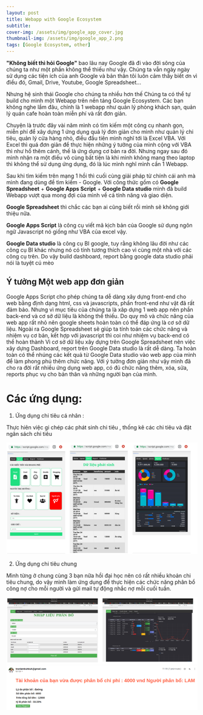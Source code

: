 ```yaml
---
layout: post
title: Webapp with Google Ecosystem
subtitle:  
cover-img: /assets/img/google_app_cover.jpg
thumbnail-img: /assets/img/google_app_2.png
tags: [Google Ecosystem, other]
---
```



**"Không biết thì hỏi Google"** bao lâu nay Google đã đi vào đời sông của chúng ta như một phần không thể thiếu như vậy. 
Chúng ta vẫn ngày ngày sử dụng các tiện ích của anh Google và bản thân tôi luôn cảm thấy biết ơn vì điều đó, Gmail, 
Drive, Youtube, Google Spreadsheet...


<!-- <img src="https://encrypted-tbn0.gstatic.com/images?q=tbn%3AANd9GcQTGz_pqXbWaool5DAii_NGXjKo1NTtrNA5-vUrgc4pJPuhHCUV&usqp=CAU" width="500" /> -->


Nhưng hệ sinh thái Google cho chúng ta nhiều hơn thế Chúng ta có thể tự build cho mình một Webapp trên nền tảng Google Ecosystem. Các bạn không nghe lầm đâu, chính là 1 webapp như quản lý phòng khách sạn, quản lý quán cafe hoàn toàn miễn phí và rất đơn giản.

Chuyện là trước đây vài năm mình có tìm kiếm một công cụ nhanh gọn, miễn phí để xây dựng 1 ứng dụng quả lý đơn giản cho mình như quản lý chi tiêu, quản lý cửa hàng nhỏ, điều đầu tiên mình nghĩ tới là  Excel VBA. Với Excel thì quá đơn giản để thực hiện những ý tưởng của mình cộng với VBA thì như hổ thêm cánh, thế là ứng dụng cơ bản ra đời. Nhưng ngay sau đó mình nhận ra một điều vô cùng bất tiện là khi mình không mang theo laptop thì không thể sử dụng ứng dụng, đó là lúc mình nghĩ mình cần 1 Webapp.

Sau khi tìm kiếm trên mạng 1 hồi thì cuối cùng giải pháp từ chính cái anh mà mình đang dùng để tìm kiếm - Google. Với công thức gồm có **Google Spreadsheet** + **Google Apps Script** + **Google Data studio** mình đã build Webapp vượt qua mong đợi của mình về cả tính năng và giao diện.

**Google Spreadsheet** thì chắc các bạn ai cũng biết rồi mình sẽ không giới thiệu nữa. 

**Google Apps Script** là công cụ viết mã kịch bản của Google sử dụng ngôn ngữ Javascript nó giống như VBA của excel vậy.

**Google Data studio** là công cụ BI google, tuy rằng không lâu đời như các công cụ BI khác nhưng nó có tính tương thích cao vì cùng một nhà với các công cụ trên. Do vậy build dashboard, report bằng google data studio phải nói là tuyệt cú mèo



## Ý tưởng Một web app đơn giản

Google Apps Script cho phép chúng ta dễ dàng xây dựng front-end cho web bằng định dạng html, css và javascripts, phần front-end như vật đã rất đảm bảo. Nhưng vì mục tiêu của chúng ta là xâp dựng 1 web app nên phần back-end và cơ sở dữ liệu là không thể thiếu. 
Do quy mô và chức năng của web app rất nhỏ nên google sheets hoàn toàn có thể đáp ứng là cơ sở dữ liệu. Ngoài ra Google Spreadsheet sẽ giúp ta tính toán các chức năng và nhiệm vụ cơ bản, kết hợp với javascript thì coi như nhiệm vụ back-end có thể hoàn thành 
Vì cơ sở dữ liệu xây dựng trên Google Spreadsheet nên việc xây dựng Dashboard, report trên Google Data studio là rất dễ dàng. Ta hoàn toàn có thể nhúng các kết quả từ Google Data studio vào web app của mình để làm phong phú thêm chức năng. 
Với ý tưởng đơn giản như vậy mình đã cho ra đời rất nhiều ứng dụng web app, có đủ chức năng thêm, xóa, sửa, reports phục vụ cho bản thân và những người bạn của mình.

# Các ứng dụng:

1. Ứng dụng chi tiêu cá nhân :  

Thực hiên việc gi chép các phát sinh chi tiêu , thống kê các chi tiêu và đặt ngân sách chi tiêu

<img src="/assets/img/google_app_0.png" width="700" />

2. Ứng dụng chi tiêu chung 

Mình từng ở chung cùng 3 bạn nữa hồi đại học nên có rất nhiều khoản chi tiêu chung, do vậy mình làm ứng dụng để thực hiện các chức năng phân bổ công nợ cho mỗi người và gửi mail tự động nhắc nợ mỗi cuối tuần.

<img src="/assets/img/google_app_1.png" width="700" />

<img src="/assets/img/google_app_2.png" width="700" />
